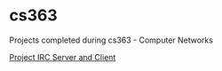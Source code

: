 # cs363

Projects completed during cs363 - Computer Networks

[Project IRC Server and Client](https://github.com/wx002/cs363/tree/main/proj_IRC)
